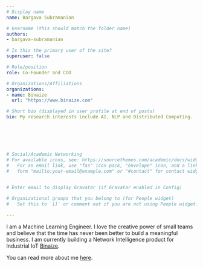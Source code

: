 ```yaml
---
# Display name
name: Bargava Subramanian

# Username (this should match the folder name)
authors:
- bargava-subramanian

# Is this the primary user of the site?
superuser: false

# Role/position
role: Co-Founder and COO

# Organizations/Affiliations
organizations:
- name: Binaize
  url: "https://www.binaize.com"

# Short bio (displayed in user profile at end of posts)
bio: My research interests include AI, NLP and Distributed Computing.






# Social/Academic Networking
# For available icons, see: https://sourcethemes.com/academic/docs/widgets/#icons
#   For an email link, use "fas" icon pack, "envelope" icon, and a link in the
#   form "mailto:your-email@example.com" or "#contact" for contact widget.


# Enter email to display Gravatar (if Gravatar enabled in Config)
  
# Organizational groups that you belong to (for People widget)
#   Set this to `[]` or comment out if you are not using People widget.  

---
```


I am a Machine Learning Engineer. I love the creative power of small teams and believe that the time has never been better to build a meaningful business. I am currently building a Network Intelligence product for Industrial IoT [Binaize](https://www.binaize.com). 

You can read more about me [here](https://www.bargava.com/about/).